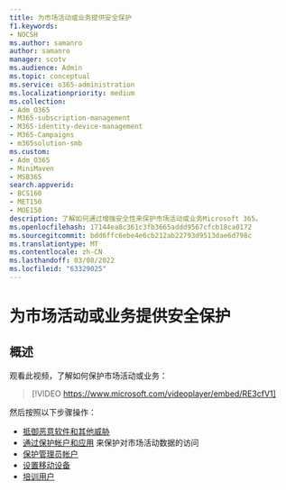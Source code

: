 ```yaml
---
title: 为市场活动或业务提供安全保护
f1.keywords:
- NOCSH
ms.author: samanro
author: samanro
manager: scotv
ms.audience: Admin
ms.topic: conceptual
ms.service: o365-administration
ms.localizationpriority: medium
ms.collection:
- Adm_O365
- M365-subscription-management
- M365-identity-device-management
- M365-Campaigns
- m365solution-smb
ms.custom:
- Adm_O365
- MiniMaven
- MSB365
search.appverid:
- BCS160
- MET150
- MOE150
description: 了解如何通过增强安全性来保护市场活动或业务Microsoft 365。
ms.openlocfilehash: 17144ea8c361c3fb3665addd9567cfcb18ca0172
ms.sourcegitcommit: bdd6ffc6ebe4e6cb212ab22793d9513dae6d798c
ms.translationtype: MT
ms.contentlocale: zh-CN
ms.lasthandoff: 03/08/2022
ms.locfileid: "63329025"
---
```

# <a name="bump-up-security-protection-for-your-campaign-or-business"></a>为市场活动或业务提供安全保护


## <a name="overview"></a>概述 
观看此视频，了解如何保护市场活动或业务：


> [!VIDEO https://www.microsoft.com/videoplayer/embed/RE3cfV1]  


然后按照以下步骤操作：

- [抵御恶意软件和其他威胁](m365bp-increase-protection.md)
- [通过保护帐户和应用](m365bp-conditional-access.md) 来保护对市场活动数据的访问
- [保护管理员帐户](m365bp-protect-admin-accounts.md)
- [设置移动设备](../business/set-up-mobile-devices.md)
- [培训用户](m365-campaigns-users.md)
